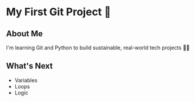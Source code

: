 # My First Git Project 🚀


## About Me
I'm learning Git and Python to build sustainable, real-world tech projects 🌱💡

## What's Next
- Variables
- Loops
- Logic